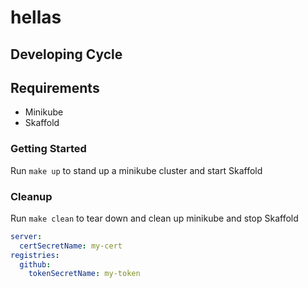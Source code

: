 # hellas

## Developing Cycle

## Requirements

* Minikube
* Skaffold

### Getting Started

Run `make up` to stand up a minikube cluster and start Skaffold

### Cleanup

Run `make clean` to tear down and clean up minikube and stop Skaffold

```yaml
server:
  certSecretName: my-cert
registries:
  github:
    tokenSecretName: my-token
```

